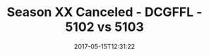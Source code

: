---
title: Season XX Canceled - DCGFFL - 5102 vs 5103
teams_score:
- team: 5102
  score: 42
- team: 5103
  score: 12
mvp: Greg C, Pedro
game-ball: Cline, Ray
season: 14
week:
date: '2017-05-15T12:31:22'
pageid: season-14-playoffs-may-14-2017-5102-vs-5103
---